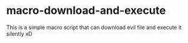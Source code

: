 # macro-download-and-execute
This is a simple macro script that can download evil file and execute it silently xD 
